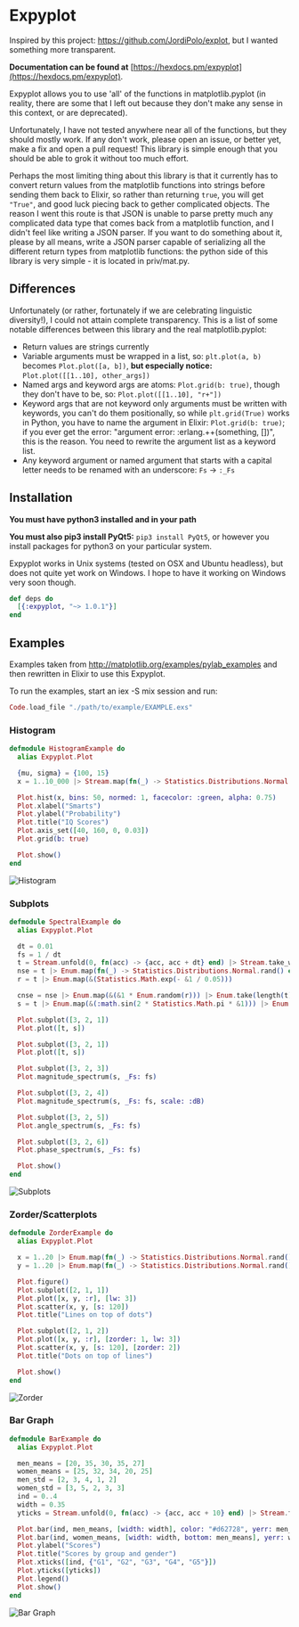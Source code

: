 # Expyplot

Inspired by this project:
https://github.com/JordiPolo/explot, but I wanted something more transparent.

<b>Documentation can be found at</b> [https://hexdocs.pm/expyplot](https://hexdocs.pm/expyplot).

Expyplot allows you to use 'all' of the functions in matplotlib.pyplot (in reality, there are some that I left out because they don't make any sense in this context, or
are deprecated).

Unfortunately, I have not tested anywhere near all of the functions, but they should mostly work. If any don't work, please open an issue, or better yet,
make a fix and open a pull request! This library is simple enough that you should be able to grok it without too much effort.

Perhaps the most limiting thing about this library is that it currently has to convert return values from the matplotlib functions into strings before
sending them back to Elixir, so rather than returning `true`, you will get `"True"`, and good luck piecing back to gether complicated objects. The reason I went this route
is that JSON is unable to parse pretty much any complicated data type that comes back from a matplotlib function, and I didn't feel like writing a JSON parser. If you
want to do something about it, please by all means, write a JSON parser capable of serializing all the different return types from matplotlib functions: the python
side of this library is very simple - it is located in priv/mat.py.

## Differences

Unfortunately (or rather, fortunately if we are celebrating linguistic diversity!), I could not attain complete transparency. This is a list of some notable differences
between this library and the real matplotlib.pyplot:

- Return values are strings currently
- Variable arguments must be wrapped in a list, so: `plt.plot(a, b)` becomes `Plot.plot([a, b])`, <b>but especially notice:</b> `Plot.plot([[1..10], other_args])`
- Named args and keyword args are atoms: `Plot.grid(b: true)`, though they don't have to be, so: `Plot.plot([[1..10], "r+"])`
- Keyword args that are not keyword only arguments must be written with keywords, you can't do them positionally, so while `plt.grid(True)` works in Python,
  you have to name the argument in Elixir: `Plot.grid(b: true)`; if you ever get the error: "argument error: :erlang.++(something, [])", this is the reason. You need
  to rewrite the argument list as a keyword list.
- Any keyword argument or named argument that starts with a capital letter needs to be renamed with an underscore: `Fs` -> `:_Fs`

## Installation

<b>You must have python3 installed and in your path</b>

<b>You must also pip3 install PyQt5:</b>
`pip3 install PyQt5`, or however you install packages for python3 on your particular system.

Expyplot works in Unix systems (tested on OSX and Ubuntu headless), but does not quite yet work on Windows. I hope to have it working on Windows very soon though.

```elixir
def deps do
  [{:expyplot, "~> 1.0.1"}]
end
```

## Examples

Examples taken from http://matplotlib.org/examples/pylab_examples and then rewritten in Elixir to use this Expyplot.

To run the examples, start an iex -S mix session and run:

```elixir
Code.load_file "./path/to/example/EXAMPLE.exs"
```

### Histogram

```elixir
defmodule HistogramExample do
  alias Expyplot.Plot

  {mu, sigma} = {100, 15}
  x = 1..10_000 |> Stream.map(fn(_) -> Statistics.Distributions.Normal.rand(mu, sigma) end) |> Enum.to_list

  Plot.hist(x, bins: 50, normed: 1, facecolor: :green, alpha: 0.75)
  Plot.xlabel("Smarts")
  Plot.ylabel("Probability")
  Plot.title("IQ Scores")
  Plot.axis_set([40, 160, 0, 0.03])
  Plot.grid(b: true)

  Plot.show()
end
```
![Histogram](images/histogram.png)

### Subplots

```elixir
defmodule SpectralExample do
  alias Expyplot.Plot

  dt = 0.01
  fs = 1 / dt
  t = Stream.unfold(0, fn(acc) -> {acc, acc + dt} end) |> Stream.take_while(&(&1 < 10)) |> Enum.to_list
  nse = t |> Enum.map(fn(_) -> Statistics.Distributions.Normal.rand() end) |> Enum.to_list
  r = t |> Enum.map(&(Statistics.Math.exp(- &1 / 0.05)))

  cnse = nse |> Enum.map(&(&1 * Enum.random(r))) |> Enum.take(length(t)) # fake convolution. I didn't feel like writing a functional convolution.
  s = t |> Enum.map(&(:math.sin(2 * Statistics.Math.pi * &1))) |> Enum.zip(cnse) |> Enum.map(fn {el1, el2} -> el1 + el2 end)

  Plot.subplot([3, 2, 1])
  Plot.plot([t, s])

  Plot.subplot([3, 2, 1])
  Plot.plot([t, s])

  Plot.subplot([3, 2, 3])
  Plot.magnitude_spectrum(s, _Fs: fs)

  Plot.subplot([3, 2, 4])
  Plot.magnitude_spectrum(s, _Fs: fs, scale: :dB)

  Plot.subplot([3, 2, 5])
  Plot.angle_spectrum(s, _Fs: fs)

  Plot.subplot([3, 2, 6])
  Plot.phase_spectrum(s, _Fs: fs)

  Plot.show()
end
```
![Subplots](images/subplots.png)

### Zorder/Scatterplots

```elixir
defmodule ZorderExample do
  alias Expyplot.Plot

  x = 1..20 |> Enum.map(fn(_) -> Statistics.Distributions.Normal.rand() end) |> Enum.to_list
  y = 1..20 |> Enum.map(fn(_) -> Statistics.Distributions.Normal.rand() end) |> Enum.to_list

  Plot.figure()
  Plot.subplot([2, 1, 1])
  Plot.plot([x, y, :r], [lw: 3])
  Plot.scatter(x, y, [s: 120])
  Plot.title("Lines on top of dots")

  Plot.subplot([2, 1, 2])
  Plot.plot([x, y, :r], [zorder: 1, lw: 3])
  Plot.scatter(x, y, [s: 120], [zorder: 2])
  Plot.title("Dots on top of lines")

  Plot.show()
end
```
![Zorder](images/zorder.png)

### Bar Graph

```elixir
defmodule BarExample do
  alias Expyplot.Plot

  men_means = [20, 35, 30, 35, 27]
  women_means = [25, 32, 34, 20, 25]
  men_std = [2, 3, 4, 1, 2]
  women_std = [3, 5, 2, 3, 3]
  ind = 0..4
  width = 0.35
  yticks = Stream.unfold(0, fn(acc) -> {acc, acc + 10} end) |> Stream.take_while(&(&1 < 81)) |> Enum.to_list

  Plot.bar(ind, men_means, [width: width], color: "#d62728", yerr: men_std, label: "Men")
  Plot.bar(ind, women_means, [width: width, bottom: men_means], yerr: women_std, label: "Women")
  Plot.ylabel("Scores")
  Plot.title("Scores by group and gender")
  Plot.xticks([ind, {"G1", "G2", "G3", "G4", "G5"}])
  Plot.yticks([yticks])
  Plot.legend()
  Plot.show()
end
```
![Bar Graph](images/bar.png)

